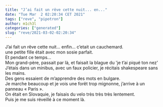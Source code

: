 ```yaml
---
title: "J’ai fait un rêve cette nuit... en..."
date: "Tue Mar  2 02:20:34 CET 2021"
tags: ["reve", "pipotron"]
author: m1ch3l
categories: ["generated"]
slug: "reve/2021-03-02-02:20:34"
---
```


J’ai fait un rêve cette nuit... enfin... c’etait un cauchemard.<br>
une petite fille était avec mon sosie parfait.<br>
Et pendant ce temps...<br>
Mon grand-père, passait par là, et faisait la blague du 'je t’ai piqué ton nez'<br>
J’étais dans un minibus, avec un faux policier, je récitais shakespeare sans les mains.<br>
Des gens essaient de m’apprendre des mots en bulgare.<br>
Je marche beaucoup et je vois une forêt trop mignonne, j’arrive à un panneau « Paris ».<br>
On était en Slovaquie, je faisais du velo très très très lentement.<br>
Puis je me suis réveillé à ce moment là.<br>
